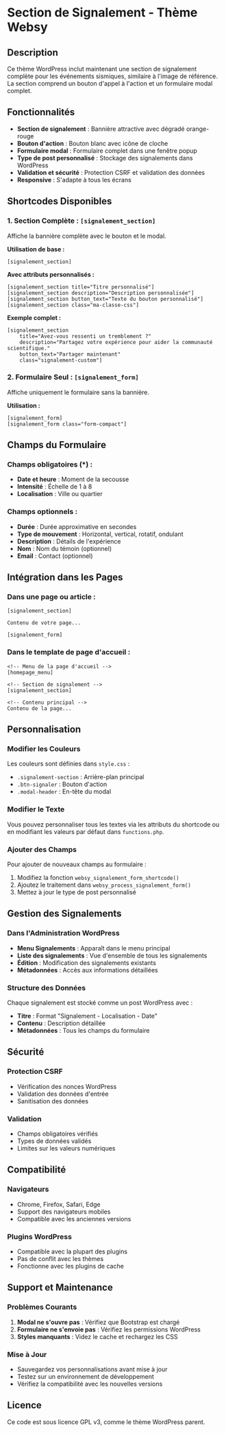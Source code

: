 # Section de Signalement - Thème Websy

## Description
Ce thème WordPress inclut maintenant une section de signalement complète pour les événements sismiques, similaire à l'image de référence. La section comprend un bouton d'appel à l'action et un formulaire modal complet.

## Fonctionnalités
- **Section de signalement** : Bannière attractive avec dégradé orange-rouge
- **Bouton d'action** : Bouton blanc avec icône de cloche
- **Formulaire modal** : Formulaire complet dans une fenêtre popup
- **Type de post personnalisé** : Stockage des signalements dans WordPress
- **Validation et sécurité** : Protection CSRF et validation des données
- **Responsive** : S'adapte à tous les écrans

## Shortcodes Disponibles

### 1. Section Complète : `[signalement_section]`
Affiche la bannière complète avec le bouton et le modal.

**Utilisation de base :**
```
[signalement_section]
```

**Avec attributs personnalisés :**
```
[signalement_section title="Titre personnalisé"]
[signalement_section description="Description personnalisée"]
[signalement_section button_text="Texte du bouton personnalisé"]
[signalement_section class="ma-classe-css"]
```

**Exemple complet :**
```
[signalement_section 
    title="Avez-vous ressenti un tremblement ?"
    description="Partagez votre expérience pour aider la communauté scientifique."
    button_text="Partager maintenant"
    class="signalement-custom"]
```

### 2. Formulaire Seul : `[signalement_form]`
Affiche uniquement le formulaire sans la bannière.

**Utilisation :**
```
[signalement_form]
[signalement_form class="form-compact"]
```

## Champs du Formulaire

### Champs obligatoires (*) :
- **Date et heure** : Moment de la secousse
- **Intensité** : Échelle de 1 à 8
- **Localisation** : Ville ou quartier

### Champs optionnels :
- **Durée** : Durée approximative en secondes
- **Type de mouvement** : Horizontal, vertical, rotatif, ondulant
- **Description** : Détails de l'expérience
- **Nom** : Nom du témoin (optionnel)
- **Email** : Contact (optionnel)

## Intégration dans les Pages

### Dans une page ou article :
```
[signalement_section]

Contenu de votre page...

[signalement_form]
```

### Dans le template de page d'accueil :
```
<!-- Menu de la page d'accueil -->
[homepage_menu]

<!-- Section de signalement -->
[signalement_section]

<!-- Contenu principal -->
Contenu de la page...
```

## Personnalisation

### Modifier les Couleurs
Les couleurs sont définies dans `style.css` :
- `.signalement-section` : Arrière-plan principal
- `.btn-signaler` : Bouton d'action
- `.modal-header` : En-tête du modal

### Modifier le Texte
Vous pouvez personnaliser tous les textes via les attributs du shortcode ou en modifiant les valeurs par défaut dans `functions.php`.

### Ajouter des Champs
Pour ajouter de nouveaux champs au formulaire :
1. Modifiez la fonction `websy_signalement_form_shortcode()`
2. Ajoutez le traitement dans `websy_process_signalement_form()`
3. Mettez à jour le type de post personnalisé

## Gestion des Signalements

### Dans l'Administration WordPress
- **Menu Signalements** : Apparaît dans le menu principal
- **Liste des signalements** : Vue d'ensemble de tous les signalements
- **Édition** : Modification des signalements existants
- **Métadonnées** : Accès aux informations détaillées

### Structure des Données
Chaque signalement est stocké comme un post WordPress avec :
- **Titre** : Format "Signalement - Localisation - Date"
- **Contenu** : Description détaillée
- **Métadonnées** : Tous les champs du formulaire

## Sécurité

### Protection CSRF
- Vérification des nonces WordPress
- Validation des données d'entrée
- Sanitisation des données

### Validation
- Champs obligatoires vérifiés
- Types de données validés
- Limites sur les valeurs numériques

## Compatibilité

### Navigateurs
- Chrome, Firefox, Safari, Edge
- Support des navigateurs mobiles
- Compatible avec les anciennes versions

### Plugins WordPress
- Compatible avec la plupart des plugins
- Pas de conflit avec les thèmes
- Fonctionne avec les plugins de cache

## Support et Maintenance

### Problèmes Courants
1. **Modal ne s'ouvre pas** : Vérifiez que Bootstrap est chargé
2. **Formulaire ne s'envoie pas** : Vérifiez les permissions WordPress
3. **Styles manquants** : Videz le cache et rechargez les CSS

### Mise à Jour
- Sauvegardez vos personnalisations avant mise à jour
- Testez sur un environnement de développement
- Vérifiez la compatibilité avec les nouvelles versions

## Licence
Ce code est sous licence GPL v3, comme le thème WordPress parent. 